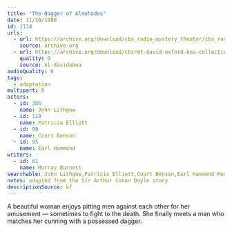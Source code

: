 ```yaml
---
title: "The Dagger of Almohades"
date: 11/10/1980
id: 1134
urls: 
  - url: https://archive.org/download/cbs_radio_mystery_theater/cbs_radio_mystery_theater-1101-1150.zip/cbs_radio_mystery_theater-1101-1150%2Fcbsrmt_1134_the_dagger_of_almohades.mp3
    source: archive-org
  - url: https://archive.org/download/cbsrmt-david-oxford-boa-collection/CBSRMT-801110-1134-repeated-810126-The-Dagger-of-Almohades-(128-44)_KQV-{BoA}.mp3
    quality: 0
    source: kl-davidoboa
audioQuality: 0
tags: 
  - adaptation
multipart: 0
actors:  
  - id: 306
    name: John Lithgow  
  - id: 119
    name: Patricia Elliott  
  - id: 90
    name: Court Benson  
  - id: 95
    name: Earl Hammond
writers:  
  - id: 61
    name: Murray Burnett
searchable: John Lithgow,Patricia Elliott,Court Benson,Earl Hammond Murray Burnett
notes: adapted from the Sir Arthur Conan Doyle story
descriptionSource: kf
---
```

A beautiful woman enjoys pitting men against each other for her amusement — sometimes to fight to the death. She finally meets a man who matches her cunning with a possessed dagger.